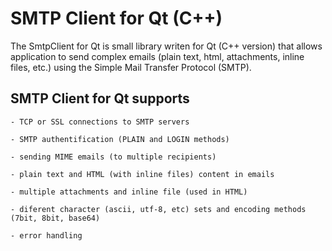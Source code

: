 SMTP Client for Qt (C++)
========================

The SmtpClient for Qt is small library writen for Qt (C++ version) that allows application to send complex emails (plain text, html, attachments, inline files, etc.) using the Simple Mail Transfer Protocol (SMTP).


SMTP Client for Qt supports
---------------------------

    - TCP or SSL connections to SMTP servers

    - SMTP authentification (PLAIN and LOGIN methods)

    - sending MIME emails (to multiple recipients)

    - plain text and HTML (with inline files) content in emails

    - multiple attachments and inline file (used in HTML)

    - diferent character (ascii, utf-8, etc) sets and encoding methods (7bit, 8bit, base64)

    - error handling
